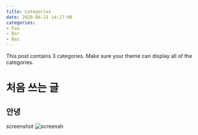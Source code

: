 ```yaml
---
title: Categories
date: 2020-06-21 14:17:00
categories:
- Foo
- Bar
- Baz
---
```


This post contains 3 categories. Make sure your theme can display all of the categories.

# 처음 쓰는 글

## 안녕



screenshot
![screensh](https://drive.google.com/file/d1heFZOUU9_Yyt56U6Tgt9Bwns30J8uXme)
